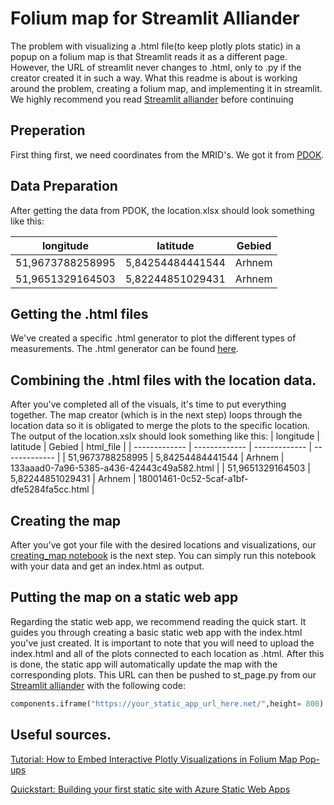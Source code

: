 # Folium map for Streamlit Alliander

The problem with visualizing a .html file(to keep plotly plots static) in a popup on a folium map is that Streamlit reads it as a different page. However, the URL of streamlit never changes to .html, only to .py if the creator created it in such a way.
What this readme is about is working around the problem, creating a folium map, and implementing it in streamlit. We highly recommend you read [Streamlit alliander](https://github.com/DinandK/alliander) before continuing

## Preperation
First thing first, we need coordinates from the MRID's. We got it from [PDOK](https://www.nationaalgeoregister.nl/geonetwork/srv/dut/catalog.search#/metadata/841b0f6f-3141-40dd-bec5-77e0065bd688).

## Data Preparation 
After getting the data from PDOK, the location.xlsx should look something like this:

| longitude  | latitude | Gebied  |
| ------------- | ------------- | ------------- |
| 51,9673788258995  | 5,84254484441544  | Arhnem  |
| 51,9651329164503  | 5,82244851029431  | Arhnem  |  

## Getting the .html files
We've created a specific .html generator to plot the different types of measurements. The .html generator can be found [here](https://github.com/DinandK/index_html/blob/main/HtmlGenerator.ipynb).

## Combining the .html files with the location data.
After you've completed all of the visuals, it's time to put everything together. The map creator (which is in the next step) loops through the location data so it is obligated to merge the plots to the specific location. The output of the location.xslx should look something like this:
| longitude  | latitude | Gebied  | html_file |
| ------------- | ------------- | ------------- | ------------- | 
| 51,9673788258995  | 5,84254484441544  | Arhnem  | 133aaad0-7a96-5385-a436-42443c49a582.html | 
| 51,9651329164503  | 5,82244851029431  | Arhnem  | 18001461-0c52-5caf-a1bf-dfe5284fa5cc.html |  

## Creating the map
After you've got your file with the desired locations and visualizations, our [creating_map notebook](https://github.com/DinandK/index_html/blob/main/creating_map.ipynb) is the next step. You can simply run this notebook with your data and get an index.html as output.

## Putting the map on a static web app
Regarding the static web app, we recommend reading the quick start. It guides you through creating a basic static web app with the index.html you've just created. It is important to note that you will need to upload the index.html and all of the plots connected to each location as .html. After this is done, the static app will automatically update the map with the corresponding plots. This URL can then be pushed to st_page.py from our [Streamlit alliander](https://github.com/DinandK/alliander) with the following code:
```python
components.iframe("https://your_static_app_url_here.net/",height= 800)
```

## Useful sources.
[Tutorial: How to Embed Interactive Plotly Visualizations in Folium Map Pop-ups ](https://towardsdatascience.com/how-to-embed-interactive-plotly-visualizations-in-folium-map-pop-ups-c69c818a8cd9)

[Quickstart: Building your first static site with Azure Static Web Apps](https://learn.microsoft.com/en-us/azure/static-web-apps/getting-started?tabs=vanilla-javascript)
